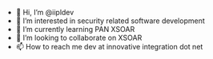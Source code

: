 - 👋 Hi, I’m @iipldev
- 👀 I’m interested in security related software development
- 🌱 I’m currently learning PAN XSOAR
- 💞️ I’m looking to collaborate on XSOAR
- 📫 How to reach me dev at innovative integration dot net

<!---
iipldev/iipldev is a ✨ special ✨ repository because its `README.md` (this file) appears on your GitHub profile.
You can click the Preview link to take a look at your changes.
--->
